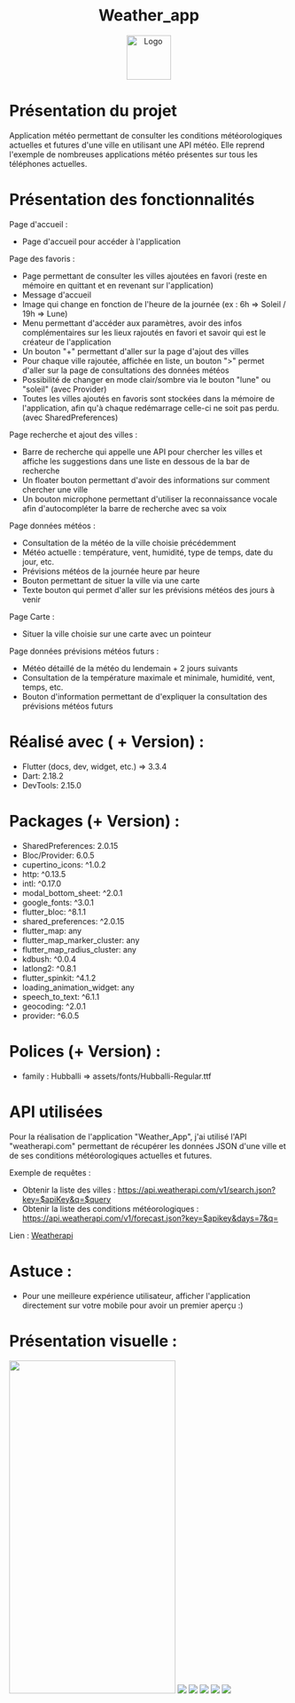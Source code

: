 <!-- PROJECT LOGO -->
<h1 align="center">Weather_app</h1>
<div align="center">
  <img src="assets/logo_weather.png" alt="Logo" width="80" height="80">
</div>


<!-- Présentation du projet -->
# Présentation du projet

Application météo permettant de consulter les conditions météorologiques actuelles et futures d'une ville en utilisant une API météo. 
Elle reprend l'exemple de nombreuses applications météo présentes sur tous les téléphones actuelles.


# Présentation des fonctionnalités

Page d'accueil :
  - Page d'accueil pour accéder à l'application

Page des favoris :
  - Page permettant de consulter les villes ajoutées en favori (reste en mémoire en quittant et en revenant sur l'application)
  - Message d'accueil
  - Image qui change en fonction de l'heure de la journée (ex : 6h => Soleil / 19h => Lune)
  - Menu permettant d'accéder aux paramètres, avoir des infos complémentaires sur les lieux rajoutés en favori et savoir qui est le créateur de l'application
  - Un bouton "+" permettant d'aller sur la page d'ajout des villes
  - Pour chaque ville rajoutée, affichée en liste, un bouton ">" permet d'aller sur la page de consultations des données météos
  - Possibilité de changer en mode clair/sombre via le bouton "lune" ou "soleil" (avec Provider)
  - Toutes les villes ajoutés en favoris sont stockées dans la mémoire de l'application, afin qu'à chaque redémarrage celle-ci ne soit pas perdu. (avec SharedPreferences)

Page recherche et ajout des villes :
  - Barre de recherche qui appelle une API pour chercher les villes et affiche les suggestions dans une liste en dessous de la bar de recherche
  - Un floater bouton permettant d'avoir des informations sur comment chercher une ville
  - Un bouton microphone permettant d'utiliser la reconnaissance vocale afin d'autocompléter la barre de recherche avec sa voix

Page données météos :
  - Consultation de la météo de la ville choisie précédemment
  - Météo actuelle : température, vent, humidité, type de temps, date du jour, etc.
  - Prévisions météos de la journée heure par heure
  - Bouton permettant de situer la ville via une carte
  - Texte bouton qui permet d'aller sur les prévisions météos des jours à venir

Page Carte :
  - Situer la ville choisie sur une carte avec un pointeur

Page données prévisions météos futurs :
 - Météo détaillé de la météo du lendemain + 2 jours suivants
 - Consultation de la température maximale et minimale, humidité, vent, temps, etc.
 - Bouton d'information permettant de d'expliquer la consultation des prévisions météos futurs



<!-- Réalisé -->
# Réalisé avec ( + Version) :

* Flutter (docs, dev, widget, etc.) => 3.3.4
* Dart: 2.18.2
* DevTools: 2.15.0

# Packages (+ Version) :
* SharedPreferences: 2.0.15
* Bloc/Provider: 6.0.5
* cupertino_icons: ^1.0.2
* http: ^0.13.5
* intl: ^0.17.0
* modal_bottom_sheet: ^2.0.1
* google_fonts: ^3.0.1
* flutter_bloc: ^8.1.1
* shared_preferences: ^2.0.15
* flutter_map: any
* flutter_map_marker_cluster: any
* flutter_map_radius_cluster: any
* kdbush: ^0.0.4
* latlong2: ^0.8.1
* flutter_spinkit: ^4.1.2
* loading_animation_widget: any
* speech_to_text: ^6.1.1
* geocoding: ^2.0.1
* provider: ^6.0.5

# Polices (+ Version) :
* family : Hubballi => assets/fonts/Hubballi-Regular.ttf

<!-- API utilisées -->
# API utilisées

Pour la réalisation de l'application "Weather_App", j'ai utilisé l'API "weatherapi.com" permettant de récupérer les données JSON d'une ville et de ses conditions météorologiques actuelles et futures.

Exemple de requêtes :
- Obtenir la liste des villes : https://api.weatherapi.com/v1/search.json?key=$apiKey&q=$query
- Obtenir la liste des conditions météorologiques : https://api.weatherapi.com/v1/forecast.json?key=$apikey&days=7&q=

Lien : 
  [Weatherapi](https://www.weatherapi.com/)
  
# Astuce :
* Pour une meilleure expérience utilisateur, afficher l'application directement sur votre mobile pour avoir un premier aperçu :)

# Présentation visuelle :
<div>
  <img src="Capture écran - weather_app/Add_city.jpg" width="300" height="600">
  <img src="assets/logo_weather.png">
  <img src="assets/logo_weather.png">
  <img src="assets/logo_weather.png">
  <img src="assets/logo_weather.png">
  <img src="assets/logo_weather.png">
</div>
